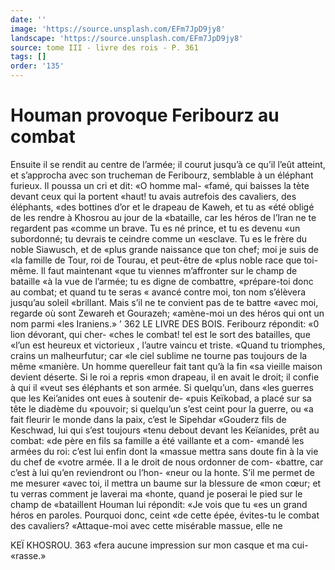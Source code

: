 ```yaml
---
date: ''
image: 'https://source.unsplash.com/EFm7JpD9jy8'
landscape: 'https://source.unsplash.com/EFm7JpD9jy8'
source: tome III - livre des rois - P. 361
tags: []
order: '135'
---
```


# Houman provoque Feribourz au combat

Ensuite il se rendit au centre de l’armée; il courut jusqu’à ce qu’il l’eût atteint, et s’approcha avec son
trucheman de Feribourz, semblable à un éléphant
furieux. Il poussa un cri et dit: «O homme mal- «famé, qui baisses la tète devant ceux qui la portent «haut! tu avais autrefois des cavaliers, des éléphants, «des bottines d’or et le drapeau de Kaweh, et tu as «été obligé de les rendre à Khosrou au jour de la «bataille, car les héros de l’lran ne te regardent pas «comme un brave. Tu es né prince, et tu es devenu «un subordonné; tu devrais te ceindre comme un
«esclave. Tu es le frère du noble Siawusch, et de «plus grande naissance que ton chef; moi je suis de «la famille de Tour, roi de Tourau, et peut-être de «plus noble race que toi-même. Il faut maintenant «que tu viennes m’affronter sur le champ de bataille
«à la vue de l’armée; tu es digne de combattre,
«prépare-toi donc au combat; et quand tu te seras « avancé contre moi, ton nom s’élèvera jusqu’au soleil
«brillant. Mais s’il ne te convient pas de te battre «avec moi, regarde où sont Zewareh et Gourazeh; «amène-moi un des héros qui ont un nom parmi
«les Iraniens.» ’
362 LE LIVRE DES BOIS. Feribourz répondit: «0 lion dévorant, qui cher-
«ches le combat! tel est le sort des batailles, que «l’un est heureux et victorieux , l’autre vaincu et triste.
«Quand tu triomphes, crains un malheurfutur; car «le ciel sublime ne tourne pas toujours de la même «manière. Un homme querelleur fait tant qu’à la fin
«sa vieille maison devient déserte. Si le roi a repris «mon drapeau, il en avait le droit; il confie à qui il «veut ses éléphants et son armée. Si quelqu’un, dans
«les guerres que les Kei’anides ont eues à soutenir de- «puis Keïkobad, a placé sur sa tête le diadème du «pouvoir; si quelqu’un s’est ceint pour la guerre, ou
«a fait fleurir le monde dans la paix, c’est le Sipehdar «Gouderz fils de Keschwad, lui qui s’est toujours «tenu debout devant les Keïanides, prêt au combat: «de père en fils sa famille a été vaillante et a com- «mandé les armées du roi: c’est lui enfin dont la «massue mettra sans doute fin à la vie du chef de «votre armée. Il a le droit de nous ordonner de com- «battre, car c’est à lui qu’en reviendront ou l’hon-
«neur ou la honte. S’il me permet de me mesurer «avec toi, il mettra un baume sur la blessure de «mon cœur; et tu verras comment je laverai ma «honte, quand je poserai le pied sur le champ de «bataillent Houman lui répondit: «Je vois que tu
«es un grand héros en paroles. Pourquoi donc, ceint «de cette épée, évites-tu le combat des cavaliers? «Attaque-moi avec cette misérable massue, elle ne

KEÏ KHOSROU. 363 «fera aucune impression sur mon casque et ma cui-
«rasse.»
